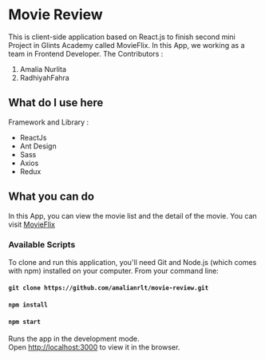 # Movie Review
This is client-side application based on React.js to finish second mini Project in Glints Academy called MovieFlix. In this App, we working as a team in Frontend Developer. 
The Contributors :
1. Amalia Nurlita
2. RadhiyahFahra

## What do I use here
Framework and Library :
- ReactJs
- Ant Design
- Sass
- Axios
- Redux

## What you can do 
In this App, you can view the movie list and the detail of the movie. You can visit [MovieFlix](https://movieflix-team-a.netlify.app)

### Available Scripts
To clone and run this application, you'll need Git and Node.js (which comes with npm) installed on your computer. From your command line:

#### `git clone https://github.com/amalianrlt/movie-review.git`

#### `npm install`

#### `npm start`

Runs the app in the development mode.<br />
Open [http://localhost:3000](http://localhost:3000) to view it in the browser.